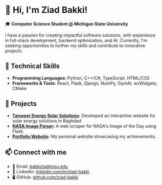 # 👋 Hi, I'm Ziad Bakki!

🎓 **Computer Science Student @ Michigan State University**  

I have a passion for creating impactful software solutions, with experience in full-stack development, backend optimization, and AI. Currently, I'm seeking opportunities to further my skills and contribute to innovative projects.

## 🔧 Technical Skills
- **Programming Languages:** Python, C++/C#, TypeScript, HTML/CSS  
- **Frameworks & Tools:** React, Flask, Django, NumPy, GymAI, wxWidgets, CMake  

## 🌟 Projects
- **[Tanweer Energy Solar Solutions](https://github.com/ziad-bakki/Tanweer-Energy-Solutions/):** Developed an interactive website for solar energy solutions in Baghdad.  
- **[NASA Image Parser](https://github.com/ziad-bakki/Nasa-Image-Parser):** A web scraper for NASA's Image of the Day using Flask.  
- **[Portfolio Website](https://github.com/ziad-bakki/Personal-Website):** My personal website showcasing my achievements.

## 📫 Connect with me
- 📧 Email: [bakkizia@msu.edu](mailto:bakkizia@msu.edu)  
- 💼 LinkedIn: [linkedin.com/in/ziad-bakki](https://linkedin.com/in/ziad-bakki)  
- 🖥️ GitHub: [github.com/ziad-bakki](https://github.com/ziad-bakki)  
